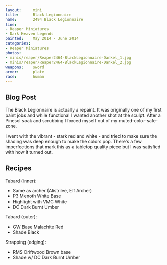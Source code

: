```yaml
---
layout:     mini
title:      Black Legionnaire
name:       2494 Black Legionnaire
line:       
- Reaper Miniatures 
- Dark Heaven Legends
painted:    May 2014 - June 2014 
categories: 
- Reaper Miniatures
photos: 
- minis/reaper/Reaper2464-BlackLegionnaire-Dankel_1.jpg
- minis/reaper/Reaper2464-BlackLegionnaire-Dankel_2.jpg
weapons:    sword
armor:      plate
race:       human
---
```


## Blog Post

The Black Legionnaire is actually a repaint.  It was originally one of my first paint jobs and while functional I wanted another shot at the sculpt.  After a Pinesol soak and scrubbing I forced myself out of my muted-color-safe-zone.

I went with the vibrant - stark red and white - and tried to make sure the shading was deep enough to make the colors pop.  There's a few imperfections that mark this as a tabletop quality piece but I was satisfied with how it turned out.

## Recipes

Tabard (inner):

* Same as archer (Alistrilee, Elf Archer)
* P3 Menoth White Base
* Highlight with VMC White
* DC Dark Burnt Umber


Tabard (outer):

* GW Base Malachite Red
* Shade Black


Strapping (edging):

* RMS Driftwood Brown base
* Shade w/ DC Dark Burnt Umber

